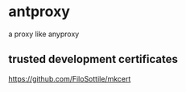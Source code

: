 # antproxy
a proxy like anyproxy



## trusted development certificates
https://github.com/FiloSottile/mkcert
